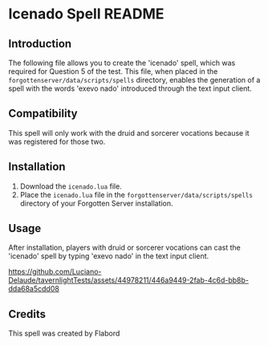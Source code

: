 # Icenado Spell README

## Introduction
The following file allows you to create the 'icenado' spell, which was required for Question 5 of the test. This file, when placed in the `forgottenserver/data/scripts/spells` directory, enables the generation of a spell with the words 'exevo nado' introduced through the text input client.

## Compatibility
This spell will only work with the druid and sorcerer vocations because it was registered for those two.

## Installation
1. Download the `icenado.lua` file.
2. Place the `icenado.lua` file in the `forgottenserver/data/scripts/spells` directory of your Forgotten Server installation.

## Usage
After installation, players with druid or sorcerer vocations can cast the 'icenado' spell by typing 'exevo nado' in the text input client.

https://github.com/Luciano-Delaude/tavernlightTests/assets/44978211/446a9449-2fab-4c6d-bb8b-dda68a5cdd08

## Credits
This spell was created by Flabord
